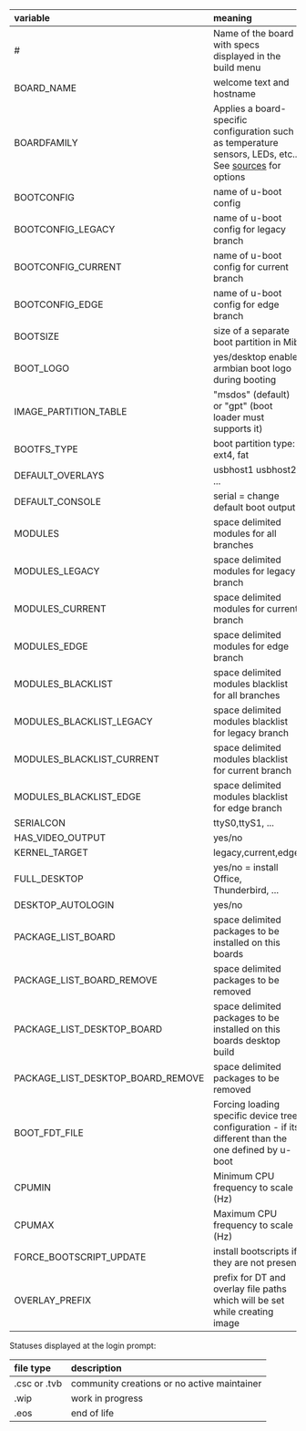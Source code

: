 |variable| meaning |
|:--|:--|
| # | Name of the board with specs displayed in the build menu |
| BOARD_NAME | welcome text and hostname |
| BOARDFAMILY | Applies a board-specific configuration such as temperature sensors, LEDs, etc.. See [sources](../sources) for options |
| BOOTCONFIG | name of u-boot config |
| BOOTCONFIG_LEGACY | name of u-boot config for legacy branch |
| BOOTCONFIG_CURRENT | name of u-boot config for current branch |
| BOOTCONFIG_EDGE | name of u-boot config for edge branch |
| BOOTSIZE | size of a separate boot partition in Mib |
| BOOT_LOGO | yes/desktop enable armbian boot logo during booting |
| IMAGE_PARTITION_TABLE | "msdos" (default) or "gpt" (boot loader must supports it) |
| BOOTFS_TYPE | boot partition type: ext4, fat |
| DEFAULT_OVERLAYS | usbhost1 usbhost2 ... |
| DEFAULT_CONSOLE | serial = change default boot output |
| MODULES | space delimited modules for all branches |
| MODULES_LEGACY | space delimited modules for legacy branch |
| MODULES_CURRENT | space delimited modules for current branch |
| MODULES_EDGE | space delimited modules for edge branch |
| MODULES_BLACKLIST | space delimited modules blacklist for all branches |
| MODULES_BLACKLIST_LEGACY | space delimited modules blacklist for legacy branch |
| MODULES_BLACKLIST_CURRENT | space delimited modules blacklist for current branch |
| MODULES_BLACKLIST_EDGE | space delimited modules blacklist for edge branch |
| SERIALCON | ttyS0,ttyS1, ... |
| HAS_VIDEO_OUTPUT | yes/no |
| KERNEL_TARGET | legacy,current,edge |
| FULL_DESKTOP | yes/no = install Office, Thunderbird, ... |
| DESKTOP_AUTOLOGIN | yes/no |
| PACKAGE_LIST_BOARD | space delimited packages to be installed on this boards |
| PACKAGE_LIST_BOARD_REMOVE | space delimited packages to be removed |
| PACKAGE_LIST_DESKTOP_BOARD | space delimited packages to be installed on this boards desktop build |
| PACKAGE_LIST_DESKTOP_BOARD_REMOVE | space delimited packages to be removed |
| BOOT_FDT_FILE | Forcing loading specific device tree configuration - if its different than the one defined by u-boot |
| CPUMIN | Minimum CPU frequency to scale (Hz) |
| CPUMAX | Maximum CPU frequency to scale (Hz) |
| FORCE_BOOTSCRIPT_UPDATE | install bootscripts if they are not present |
| OVERLAY_PREFIX | prefix for DT and overlay file paths which will be set while creating image |


Statuses displayed at the login prompt:


|file type|description|
|:--|:--|
|.csc or .tvb	|community creations or no active maintainer|
|.wip		|work in progress|
|.eos		|end of life|

